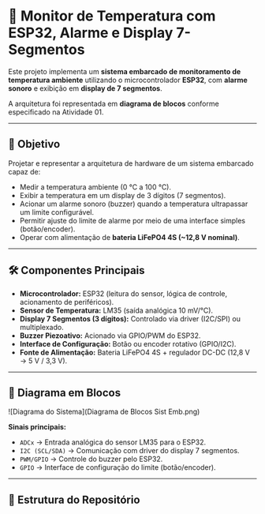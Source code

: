 # 📡 Monitor de Temperatura com ESP32, Alarme e Display 7-Segmentos

Este projeto implementa um **sistema embarcado de monitoramento de temperatura ambiente** utilizando o microcontrolador **ESP32**, com **alarme sonoro** e exibição em **display de 7 segmentos**.  

A arquitetura foi representada em **diagrama de blocos** conforme especificado na Atividade 01.

---

## 🎯 Objetivo
Projetar e representar a arquitetura de hardware de um sistema embarcado capaz de:
- Medir a temperatura ambiente (0 °C a 100 °C).
- Exibir a temperatura em um display de 3 dígitos (7 segmentos).
- Acionar um alarme sonoro (buzzer) quando a temperatura ultrapassar um limite configurável.
- Permitir ajuste do limite de alarme por meio de uma interface simples (botão/encoder).
- Operar com alimentação de **bateria LiFePO4 4S (~12,8 V nominal)**.

---

## 🛠️ Componentes Principais
- **Microcontrolador:** ESP32 (leitura do sensor, lógica de controle, acionamento de periféricos).
- **Sensor de Temperatura:** LM35 (saída analógica 10 mV/°C).
- **Display 7 Segmentos (3 dígitos):** Controlado via driver (I2C/SPI) ou multiplexado.
- **Buzzer Piezoativo:** Acionado via GPIO/PWM do ESP32.
- **Interface de Configuração:** Botão ou encoder rotativo (GPIO/I2C).
- **Fonte de Alimentação:** Bateria LiFePO4 4S + regulador DC-DC (12,8 V → 5 V / 3,3 V).

---

## 🔌 Diagrama em Blocos

![Diagrama do Sistema](Diagrama de Blocos Sist Emb.png)

**Sinais principais:**
- `ADCx` → Entrada analógica do sensor LM35 para o ESP32.  
- `I2C (SCL/SDA)` → Comunicação com driver do display 7 segmentos.  
- `PWM/GPIO` → Controle do buzzer pelo ESP32.  
- `GPIO` → Interface de configuração do limite (botão/encoder).  

---

## 📂 Estrutura do Repositório


